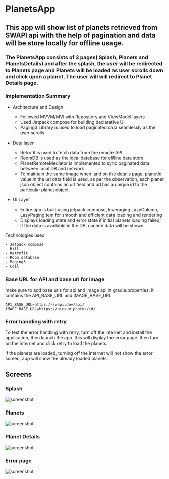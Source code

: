 # PlanetsApp

## This app will show list of planets retrieved from SWAPI api with the help of pagination and data will be store locally for offline usage.

### The PlanetsApp consists of 3 pages( Splash, Planets and PlanetsDetails) and after the splash, the user will be redirected to Planets page and Planets will be loaded as user scrolls down and click upon a planet, The user will will redirect to Planet Details page.

### Implementation Summary

* Architecture and Design
  * Followed MVVM/MVI with Repository and ViewModel layers
  * Used Jetpack compose for building declarative UI
  * Paging3 Library is used to load paginated data seamlessly as the user scrolls


* Data layer
  * Retrofit is used to fetch data from the remote API
  * RoomDB is used as the local database for offline data store
  * PlanetRemoteMediator is implemented to sync paginated data between local DB and network
  * To maintain the same image when land on the details page, planetId value in the url data field is used. as per the observation, each planet json object contains an url field and url has a unique id to the particular planet object.


* UI Layer
  * Entire app is built using jetpack compose, leveraging LazyColumn, LazyPagingItem for smooth and efficient data loading and rendering
  * Displays loading state and error state if initial planets loading failed, if the data is available in the DB, cached data will be shown


Technologies used
```agsl
- Jetpack compose
- Hilt
- Retrofit
- Room database
- Paging3
- Coil
```

### Base URL for API and base url for image 

make sure to add base urls for api and image api in gradle.properties. it contains the API_BASE_URL and IMAGE_BASE_URL

```agsl
API_BASE_URL=https://swapi.dev/api/
IMAGE_BASE_URL=https://picsum.photos/id/
```
### Error handling with retry

To test the error handling with retry, turn off the internet and install the application, then launch the app. this will display the error page. then turn on the internet and click retry to load the planets.

if the planets are loaded, turning off the internet will not show the error screen, app will show the already loaded planets.


## Screens

### Splash
![screenshot](img/1.png)

### Planets
![screenshot](img/2.png)

### Planet Details
![screenshot](img/3.png)

### Error page
![screenshot](img/4.png)






